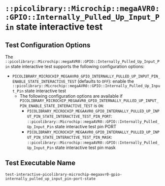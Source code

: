 # `::picolibrary::Microchip::megaAVR0::GPIO::Internally_Pulled_Up_Input_Pin` state interactive test

## Test Configuration Options
The `::picolibrary::Microchip::megaAVR0::GPIO::Internally_Pulled_Up_Input_Pin` state
interactive test supports the following configuration options:
- `PICOLIBRARY_MICROCHIP_MEGAAVR0_GPIO_INTERNALLY_PULLED_UP_INPUT_PIN_ENABLE_STATE_INTERACTIVE_TEST`
  (defaults to `OFF`): enable the
  `::picolibrary::Microchip::megaAVR0::GPIO::Internally_Pulled_Up_Input_Pin` state
  interactive test
    - The following configuration options are available if
      `PICOLIBRARY_MICROCHIP_MEGAAVR0_GPIO_INTERNALLY_PULLED_UP_INPUT_PIN_ENABLE_STATE_INTERACTIVE_TEST`
      is `ON`:
        - `PICOLIBRARY_MICROCHIP_MEGAAVR0_GPIO_INTERNALLY_PULLED_UP_INPUT_PIN_STATE_INTERACTIVE_TEST_PIN_PORT`:
          `::picolibrary::Microchip::megaAVR0::GPIO::Internally_Pulled_Up_Input_Pin` state
          interactive test pin PORT
        - `PICOLIBRARY_MICROCHIP_MEGAAVR0_GPIO_INTERNALLY_PULLED_UP_INPUT_PIN_STATE_INTERACTIVE_TEST_PIN_MASK`:
          `::picolibrary::Microchip::megaAVR0::GPIO::Internally_Pulled_Up_Input_Pin` state
          interactive test pin mask

## Test Executable Name
`test-interactive-picolibrary-microchip-megaavr0-gpio-internally_pulled_up_input_pin-port-state`
